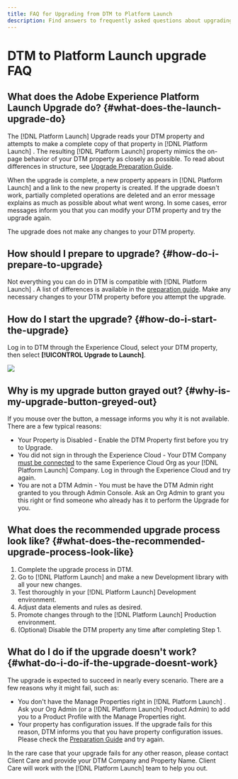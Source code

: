 ```yaml
---
title: FAQ for Upgrading from DTM to Platform Launch
description: Find answers to frequently asked questions about upgrading from Dynamic Tag Management (DTM) to Adobe Experience Platform Launch.
---
```


# DTM to Platform Launch upgrade FAQ

## What does the Adobe Experience Platform Launch Upgrade do? {#what-does-the-launch-upgrade-do}

The [!DNL Platform Launch]  Upgrade reads your DTM property and attempts to make a complete copy of that property in [!DNL Platform Launch] . The resulting [!DNL Platform Launch]  property mimics the on-page behavior of your DTM property as closely as possible. To read about differences in structure, see [Upgrade Preparation Guide](upgrade-preparation-guide.md).

When the upgrade is complete, a new property appears in [!DNL Platform Launch]  and a link to the new property is created. If the upgrade doesn't work, partially completed operations are deleted and an error message explains as much as possible about what went wrong. In some cases, error messages inform you that you can modify your DTM property and try the upgrade again.

The upgrade does not make any changes to your DTM property.

## How should I prepare to upgrade? {#how-do-i-prepare-to-upgrade}

Not everything you can do in DTM is compatible with [!DNL Platform Launch] . A list of differences is available in the [preparation guide](upgrade-preparation-guide.md). Make any necessary changes to your DTM property before you attempt the upgrade.

## How do I start the upgrade? {#how-do-i-start-the-upgrade}

Log in to DTM through the Experience Cloud, select your DTM property, then select **[!UICONTROL Upgrade to Launch]**.

![](/help/assets/upgrade_to_launch.png)

## Why is my upgrade button grayed out? {#why-is-my-upgrade-button-greyed-out}

If you mouse over the button, a message informs you why it is not available. There are a few typical reasons:

* Your Property is Disabled - Enable the DTM Property first before you try to Upgrade.
* You did not sign in through the Experience Cloud - Your DTM Company [must be connected](link-dtm-to-experience-cloud.md) to the same Experience Cloud Org as your [!DNL Platform Launch]  Company.  Log in through the Experience Cloud and try again.
* You are not a DTM Admin - You must be have the DTM Admin right granted to you through Admin Console.  Ask an Org Admin to grant you this right or find someone who already has it to perform the Upgrade for you.

## What does the recommended upgrade process look like? {#what-does-the-recommended-upgrade-process-look-like}

1. Complete the upgrade process in DTM.
1. Go to [!DNL Platform Launch]  and make a new Development library with all your new changes.
1. Test thoroughly in your [!DNL Platform Launch]  Development environment.
1. Adjust data elements and rules as desired.
1. Promote changes through to the [!DNL Platform Launch]  Production environment.
1. (Optional) Disable the DTM property any time after completing Step 1.

## What do I do if the upgrade doesn't work? {#what-do-i-do-if-the-upgrade-doesnt-work}

The upgrade is expected to succeed in nearly every scenario. There are a few reasons why it might fail, such as:

* You don't have the Manage Properties right in [!DNL Platform Launch] .  Ask your Org Admin (or a [!DNL Platform Launch]  Product Admin) to add you to a Product Profile with the Manage Properties right.
* Your property has configuration issues.  If the upgrade fails for this reason, DTM informs you that you have property configuration issues. Please check the [Preparation Guide](upgrade-preparation-guide.md) and try again.

In the rare case that your upgrade fails for any other reason, please contact Client Care and provide your DTM Company and Property Name. Client Care will work with the [!DNL Platform Launch]  team to help you out.
